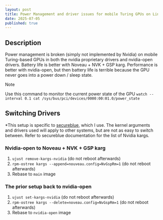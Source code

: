 ```yaml
---
layout: post
title: Power Management and driver issues for mobile Turing GPUs on Linux
date: 2025-07-05
published: true
---
```


## Description

Power management is broken (simply not implemented by Nvidia) on mobile Turing-based GPUs in both the nvidia proprietary drivers and nvidia-open drivers.
Battery life is better with Noveau + NVK + GSP karg. Performance is better with nvidia-open, but then battery life is terrible because the GPU never goes into a power down / sleep state.

> [!NOTE]
> Use this command to monitor the current power state of the GPU
> `watch --interval 0.1 cat /sys/bus/pci/devices/0000:00:01.0/power_state`

## Switching Drivers
*This setup is specific to [secureblue](https://secureblue.dev), which I use. The kernel arguments and drivers used will apply to other systems, but are not as easy to switch between. Refer to secureblue documentation for the list of Nvidia kargs.

### Nvidia-open to Noveau + NVK + GSP karg 
1. `ujust remove-kargs-nvidia` (do not reboot afterwards)
2. `rpm-ostree kargs --append=nouveau.config=NvGspRm=1` (do not reboot afterwards)
3. Rebase to `main` image

### The prior setup back to nvidia-open
1. `ujust set-kargs-nvidia` (do not reboot afterwards)
2. `rpm-ostree kargs --delete=noveau.config=NvGspRm=1` (do not reboot afterwards)
3. Rebase to `nvidia-open` image
